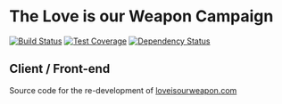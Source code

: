 # The Love is our Weapon Campaign

<!-- TODO: change 'ng2' -> 'master' -->
[![Build Status](https://app.wercker.com/status/b23d13c5d5d9698b8724d63b60b36cc4/s/ng2 "Build Status")](https://app.wercker.com/project/byKey/b23d13c5d5d9698b8724d63b60b36cc4)
[![Test Coverage](https://coveralls.io/repos/github/loveisourweapon/liow2-client/badge.svg?branch=ng2)](https://coveralls.io/github/loveisourweapon/liow2-client?branch=ng2)
[![Dependency Status](https://david-dm.org/loveisourweapon/liow2-client/status.svg)](https://david-dm.org/loveisourweapon/liow2-client)

## Client / Front-end

Source code for the re-development of [loveisourweapon.com](https://loveisourweapon.com/)
